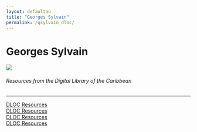 ```yaml
---
layout: defaultau
title: "Georges Sylvain"
permalink: /gsylvain_dloc/
---
```

<!-- partial:index.partial.html -->
<div class="content">
    <h1>Georges Sylvain</h1>
    <div class="quote">
        <div><img src="https://upload.wikimedia.org/wikipedia/commons/3/30/Georges_Sylvain-1909.jpg" class="logo"></div>
    </div>
    <body>
    <h6>Resources from the Digital Library of the Caribbean</h6><hr> 
        <a href="https://www.dloc.com/UF00076577/00001/images" target="_blank">DLOC Resources</a><br>
        <a href="https://www.dloc.com/AA00008908/00001/images" target="_blank">DLOC Resources</a><br>
        <a href="https://www.dloc.com/AA00008908/00002/images" target="_blank">DLOC Resources</a><br>
        <a href="https://www.dloc.com/UF00076576/00001/images" target="_blank">DLOC Resources</a><br>
    </body> 
          </div>
  <!-- partial -->
<script src='https://cdnjs.cloudflare.com/ajax/libs/jquery/3.1.1/jquery.min.js'></script><script  src="{{ site.baseurl }}/assets/js/authorscript.js"></script>